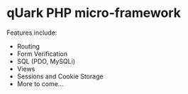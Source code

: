 # qUark PHP micro-framework

Features include:

- Routing
- Form Verification
- SQL (PDO, MySQLi)
- Views
- Sessions and Cookie Storage
- More to come...
